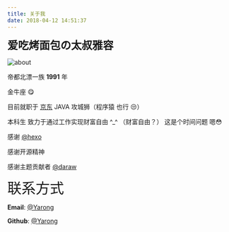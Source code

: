 ```yaml
---
title: 关于我
date: 2018-04-12 14:51:37
---
```



<font size=5>**爱吃烤面包の太叔雅容**</font>




![about](/images/about.jpg)


帝都北漂一族 **1991** 年

金牛座  😋

目前就职于 [京东](https://jd.com) JAVA 攻城狮（程序猿 也行 😒）

本科生 致力于通过工作实现财富自由 ^_^ （财富自由？） 这是个时间问题 嗯😳

感谢 [@hexo](https://hexo.io) 

感谢开源精神 

感谢主题贡献者 [@daraw](https://blog.daraw.cn/)



<font size=6>联系方式</font>

**Email**:  <a href="mailto:ray315@qq.com">@Yarong</a>

**Github**: [@Yarong](https://github.com/wanglei-github)